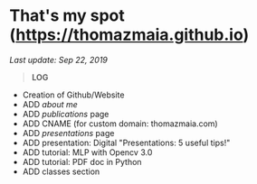 # That's my spot (https://thomazmaia.github.io)
*Last update: Sep 22, 2019*

> **LOG**
* Creation of Github/Website
* ADD *about me*
* ADD *publications* page
* ADD CNAME (for custom domain: thomazmaia.com)
* ADD *presentations* page
* ADD presentation: Digital "Presentations: 5 useful tips!"
* ADD tutorial: MLP with Opencv 3.0
* ADD tutorial: PDF doc in Python
* ADD classes section
